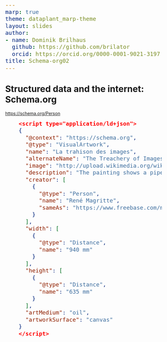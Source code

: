 ```yaml
---
marp: true
theme: dataplant_marp-theme
layout: slides
author:
- name: Dominik Brilhaus
  github: https://github.com/brilator
  orcid: https://orcid.org/0000-0001-9021-3197
title: Schema-org02
---
```


# Structured data and the internet: Schema.org

<style scoped>
code {
    display: inline-block;
    width: 700px;
    font-size: 18px;
}
</style>

https://schema.org/Person

```json
    <script type="application/ld+json">
    {
      "@context": "https://schema.org",
      "@type": "VisualArtwork",
      "name": "La trahison des images",
      "alternateName": "The Treachery of Images",
      "image": "http://upload.wikimedia.org/wikipedia/en/b/b9/MagrittePipe.jpg",
      "description": "The painting shows a pipe. Below it, Magritte...",
      "creator": [
        {
          "@type": "Person",
          "name": "René Magritte",
          "sameAs": "https://www.freebase.com/m/06h88"
        }
      ],
      "width": [
        {
          "@type": "Distance",
          "name": "940 mm"
        }
      ],
      "height": [
        {
          "@type": "Distance",
          "name": "635 mm"
        }
      ],
      "artMedium": "oil",
      "artworkSurface": "canvas"
    }
    </script>
```
